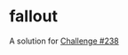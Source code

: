 # fallout

A solution for [Challenge #238](https://www.reddit.com/r/dailyprogrammer/comments/3qjnil/20151028_challenge_238_intermediate_fallout/)
